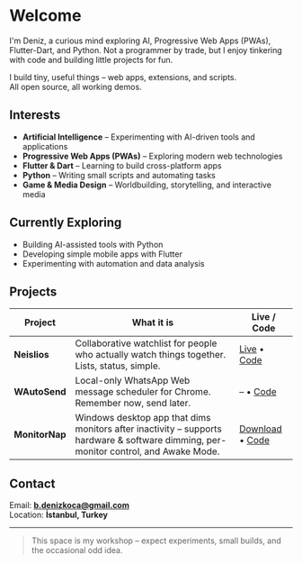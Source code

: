 # Welcome

I'm Deniz, a curious mind exploring AI, Progressive Web Apps (PWAs), Flutter-Dart, and Python. Not a programmer by trade, but I enjoy tinkering with code and building little projects for fun.

I build tiny, useful things – web apps, extensions, and scripts.  
All open source, all working demos.

## Interests

- **Artificial Intelligence** – Experimenting with AI-driven tools and applications  
- **Progressive Web Apps (PWAs)** – Exploring modern web technologies  
- **Flutter & Dart** – Learning to build cross-platform apps  
- **Python** – Writing small scripts and automating tasks  
- **Game & Media Design** – Worldbuilding, storytelling, and interactive media  

## Currently Exploring
- Building AI-assisted tools with Python  
- Developing simple mobile apps with Flutter  
- Experimenting with automation and data analysis

## Projects

| Project | What it is | Live / Code |
| --- | --- | --- |
| **Neislios** | Collaborative watchlist for people who actually watch things together. Lists, status, simple. | [Live](https://neislios.pages.dev) • [Code](https://github.com/BDenizKoca/Neislios) |
| **WAutoSend** | Local-only WhatsApp Web message scheduler for Chrome. Remember now, send later. | – • [Code](https://github.com/BDenizKoca/WAutoSend) |
| **MonitorNap** | Windows desktop app that dims monitors after inactivity – supports hardware & software dimming, per-monitor control, and Awake Mode. | [Download](https://github.com/BDenizKoca/MonitorNap/releases/latest/download/monitornap.exe) • [Code](https://github.com/BDenizKoca/MonitorNap) |


## Contact

Email: **b.denizkoca@gmail.com**  
Location: **İstanbul, Turkey**  

---

> This space is my workshop – expect experiments, small builds, and the occasional odd idea.




